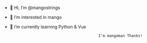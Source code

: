 - 👋 Hi, I’m @mangostrings
- 👀 I’m interested in mango
- 🌱 I’m currently learning Python & Vue


                                                    
                                              I'm mangoman Thanks!
